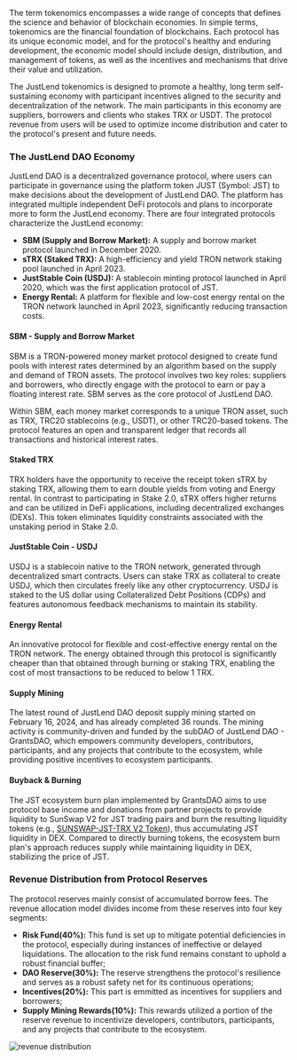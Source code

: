 The term tokenomics encompasses a wide range of concepts that defines the science and behavior of blockchain economies. In simple terms, tokenomics are the financial foundation of blockchains. Each protocol has its unique economic model, and for the protocol's healthy and enduring development, the economic model should include design, distribution, and management of tokens, as well as the incentives and mechanisms that drive their value and utilization.

The JustLend tokenomics  is designed to promote a healthy, long term self-sustaining economy with participant incentives aligned to the security and decentralization of the network. The main participants in this economy are suppliers, borrowers and clients who stakes TRX or USDT. The protocol revenue from users will be used to optimize income distribution and cater to the protocol's present and future needs.

### **The JustLend DAO Economy**
JustLend DAO is a decentralized governance protocol, where users can participate in governance using the platform token JUST (Symbol: JST) to make decisions about the development of JustLend DAO.  The platform has integrated multiple independent DeFi protocols and plans to incorporate more to form the JustLend economy. There are four integrated protocols characterize the JustLend economy:

* **SBM (Supply and Borrow Market):**  A supply and borrow market protocol launched in December 2020.
* **sTRX (Staked TRX):**  A high-efficiency and yield TRON network staking pool launched in April 2023.
* **JustStable Coin (USDJ):** A stablecoin minting protocol launched in April 2020, which was the first application protocol of JST.
* **Energy Rental:** A platform for flexible and low-cost energy rental on the TRON network launched in April 2023, significantly reducing transaction costs.

#### SBM - Supply and Borrow Market
SBM is a TRON-powered money market protocol designed to create fund pools with interest rates determined by an algorithm based on the supply and demand of TRON assets. The protocol involves two key roles: suppliers and borrowers, who directly engage with the protocol to earn or pay a floating interest rate. SBM serves as the core protocol of JustLend DAO.

Within SBM, each money market corresponds to a unique TRON asset, such as TRX, TRC20 stablecoins (e.g., USDT), or other TRC20-based tokens. The protocol features an open and transparent ledger that records all transactions and historical interest rates.

#### Staked TRX
TRX holders have the opportunity to receive the receipt token sTRX by staking TRX, allowing them to earn double yields from voting and Energy rental. In contrast to participating in Stake 2.0, sTRX offers higher returns and can be utilized in DeFi applications, including decentralized exchanges (DEXs). This token eliminates liquidity constraints associated with the unstaking period in Stake 2.0.

#### JustStable Coin - USDJ
USDJ is a stablecoin native to the TRON network, generated through decentralized smart contracts. Users can stake TRX as collateral to create USDJ, which then circulates freely like any other cryptocurrency. USDJ is staked to the US dollar using Collateralized Debt Positions (CDPs) and features autonomous feedback mechanisms to maintain its stability.

#### Energy Rental
An innovative protocol for flexible and cost-effective energy rental on the TRON network. The energy obtained through this protocol is significantly cheaper than that obtained through burning or staking TRX, enabling the cost of most transactions to be reduced to below 1 TRX.

#### Supply Mining
The latest round of JustLend DAO deposit supply mining started on February 16, 2024, and has already completed 36 rounds. The mining activity is community-driven and funded by the subDAO of JustLend DAO - GrantsDAO, which empowers community developers, contributors, participants, and any projects that contribute to the ecosystem, while providing positive incentives to ecosystem participants.

#### Buyback & Burning
The JST ecosystem burn plan implemented by GrantsDAO aims to use protocol base income and donations from partner projects to provide liquidity to SunSwap V2 for JST trading pairs and burn the resulting liquidity tokens (e.g., [SUNSWAP-JST-TRX V2 Token](https://tronscan.org/#/token20/TUDo1PuMG6j4aDSg6rsCNiz5gR5cnQaNTT)), thus accumulating JST liquidity in DEX. Compared to directly burning tokens, the ecosystem burn plan's approach reduces supply while maintaining liquidity in DEX, stabilizing the price of JST.

### **Revenue Distribution from Protocol Reserves**
The protocol reserves mainly consist of accumulated borrow fees. The revenue allocation model divides income from these reserves into four key segments:

* **Risk Fund(40%):** This fund is set up to mitigate potential deficiencies in the protocol, especially during instances of ineffective or delayed liquidations. The allocation to the risk fund remains constant to uphold a robust financial buffer;
* **DAO Reserve(30%):** The reserve strengthens the protocol's resilience and serves as a robust safety net for its continuous operations;
* **Incentives(20%):** This part is emmitted as incentives for suppliers and borrowers;
* **Supply Mining Rewards(10%):** This rewards utilized a portion of the reserve revenue to incentivize  developers, contributors, participants, and any projects that contribute to the ecosystem.

![revenue distribution](https://raw.githubusercontent.com/hyf1888/JustLend-DAO-Doc/main/images/revenue_distribution.png)









